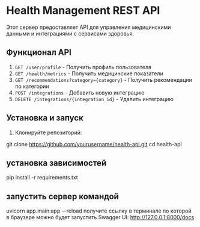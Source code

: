 # Health Management REST API

Этот сервер предоставляет API для управления медицинскими данными и интеграциями с сервисами здоровья.

## Функционал API

1. `GET /user/profile` - Получить профиль пользователя
2. `GET /health/metrics` - Получить медицинские показатели
3. `GET /recommendations?category={category}` - Получить рекомендации по категории
4. `POST /integrations` - Добавить новую интеграцию
5. `DELETE /integrations/{integration_id}` - Удалить интеграцию


## Установка и запуск

1. Клонируйте репозиторий:

git clone https://github.com/yourusername/health-api.git
cd health-api


## установка зависимостей
pip install -r requirements.txt
## запустить сервер командой
uvicorn app.main:app --reload
получите ссылку в терминале по которой в браузере 
можно будет запустить Swagger UI: http://127.0.0.1:8000/docs

